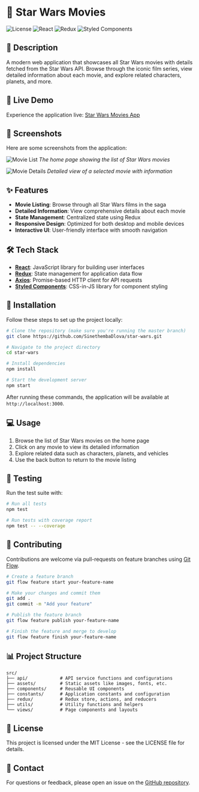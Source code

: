 # 🌟 Star Wars Movies

![License](https://img.shields.io/badge/license-MIT-blue.svg)
![React](https://img.shields.io/badge/React-18-61DAFB.svg?logo=react&logoColor=white)
![Redux](https://img.shields.io/badge/Redux-4-764ABC.svg?logo=redux&logoColor=white)
![Styled Components](https://img.shields.io/badge/styled--components-5-DB7093.svg?logo=styled-components&logoColor=white)

## 📖 Description

A modern web application that showcases all Star Wars movies with details fetched from the Star Wars API. Browse through the iconic film series, view detailed information about each movie, and explore related characters, planets, and more.

## 🚀 Live Demo

Experience the application live: [Star Wars Movies App](https://star-wars-phi.vercel.app)

## 📸 Screenshots

Here are some screenshots from the application:

![Movie List](/screenshots/movie-list.png)
*The home page showing the list of Star Wars movies*

![Movie Details](/screenshots/movie-details.png)
*Detailed view of a selected movie with information*

## ✨ Features

- **Movie Listing**: Browse through all Star Wars films in the saga
- **Detailed Information**: View comprehensive details about each movie
- **State Management**: Centralized state using Redux
- **Responsive Design**: Optimized for both desktop and mobile devices
- **Interactive UI**: User-friendly interface with smooth navigation

## 🛠️ Tech Stack

- **[React](https://reactjs.org/)**: JavaScript library for building user interfaces
- **[Redux](https://redux.js.org/)**: State management for application data flow
- **[Axios](https://www.npmjs.com/package/axios)**: Promise-based HTTP client for API requests
- **[Styled Components](https://www.styled-components.com/)**: CSS-in-JS library for component styling

## 🔧 Installation

Follow these steps to set up the project locally:

```bash
# Clone the repository (make sure you're running the master branch)
git clone https://github.com/SinethembaDlova/star-wars.git

# Navigate to the project directory
cd star-wars

# Install dependencies
npm install

# Start the development server
npm start
```

After running these commands, the application will be available at `http://localhost:3000`.

## 💻 Usage

1. Browse the list of Star Wars movies on the home page
2. Click on any movie to view its detailed information
3. Explore related data such as characters, planets, and vehicles
4. Use the back button to return to the movie listing

## 🧪 Testing

Run the test suite with:

```bash
# Run all tests
npm test

# Run tests with coverage report
npm test -- --coverage
```

## 🤝 Contributing

Contributions are welcome via pull-requests on feature branches using [Git Flow](https://danielkummer.github.io/git-flow-cheatsheet/).

```bash
# Create a feature branch
git flow feature start your-feature-name

# Make your changes and commit them
git add .
git commit -m "Add your feature"

# Publish the feature branch
git flow feature publish your-feature-name

# Finish the feature and merge to develop
git flow feature finish your-feature-name
```

## 📊 Project Structure

```
src/
├── api/            # API service functions and configurations
├── assets/         # Static assets like images, fonts, etc.
├── components/     # Reusable UI components
├── constants/      # Application constants and configuration
├── redux/          # Redux store, actions, and reducers
├── utils/          # Utility functions and helpers
└── views/          # Page components and layouts
```

## 📄 License

This project is licensed under the MIT License - see the LICENSE file for details.

## 👥 Contact

For questions or feedback, please open an issue on the [GitHub repository](https://github.com/SinethembaDlova/star-wars).